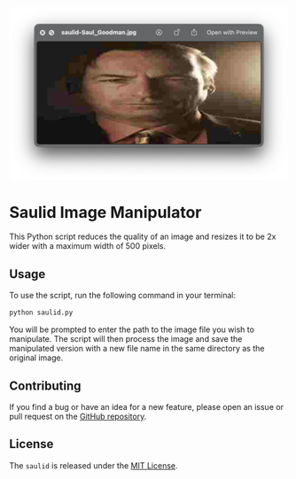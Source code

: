 ![saulid](https://github.com/vorniches/saulid/blob/master/saulid.png?raw=true)

# Saulid Image Manipulator

This Python script reduces the quality of an image and resizes it to be 2x wider with a maximum width of 500 pixels.

## Usage

To use the script, run the following command in your terminal:

```bash
python saulid.py
```

You will be prompted to enter the path to the image file you wish to manipulate. The script will then process the image and save the manipulated version with a new file name in the same directory as the original image.

## Contributing

If you find a bug or have an idea for a new feature, please open an issue or pull request on the [GitHub repository](https://github.com/vorniches/saulid).

## License

The `saulid` is released under the [MIT License](https://opensource.org/licenses/MIT).